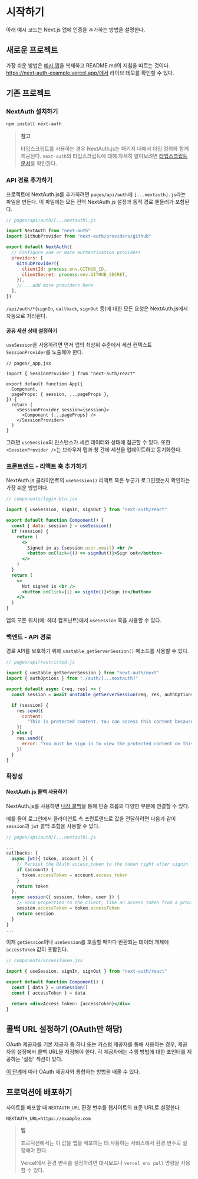 # 시작하기

아래 예시 코드는 Next.js 앱에 인증을 추가하는 방법을 설명한다.

## 새로운 프로젝트

가장 쉬운 방법은 [예시 앱](https://github.com/nextauthjs/next-auth-example)을 복제하고 README.md의 지침을 따르는 것이다. https://next-auth-example.vercel.app/에서 라이브 데모를 확인할 수 있다.

## 기존 프로젝트

### NextAuth 설치하기

```bash
npm install next-auth
```

> **참고**
>
> 타입스크립트를 사용하는 경우 NextAuth.js는 패키지 내에서 타입 정의와 함께 제공된다. `next-auth`의 타입스크립트에 대해 자세히 알아보려면 [타입스크립트 문서](https://next-auth.js.org/getting-started/typescript)를 확인한다.

### API 경로 추가하기

프로젝트에 NextAuth.js를 추가하려면 `pages/api/auth`에 `[...nextauth].js`라는 파일을 만든다. 이 파일에는 모든 전역 NextAuth.js 설정과 동적 경로 핸들러가 포함된다.

```js
// pages/api/auth/[...nextauth].js

import NextAuth from "next-auth"
import GithubProvider from "next-auth/providers/github"

export default NextAuth({
  // Configure one or more authentication providers
  providers: [
    GithubProvider({
      clientId: process.env.GITHUB_ID,
      clientSecret: process.env.GITHUB_SECRET,
    }),
    // ...add more providers here
  ],
})
```

`/api/auth/*`(`signIn`, `callback`, `signOut` 등)에 대한 모든 요청은 NextAuth.js에서 자동으로 처리된다.

#### 공유 세션 상태 설정하기

`useSession`을 사용하려면 먼저 앱의 최상위 수준에서 세션 컨텍스트 `SessionProvider`를 노출해야 한다.

```tsx
// pages/_app.jsx

import { SessionProvider } from "next-auth/react"

export default function App({
  Component,
  pageProps: { session, ...pageProps },
}) {
  return (
    <SessionProvider session={session}>
      <Component {...pageProps} />
    </SessionProvider>
  )
}
```

그러면 `useSession`의 인스턴스가 세션 데이터와 상태에 접근할 수 있다. 또한 `<SessionProvider />`는 브라우저 탭과 창 간에 세션을 업데이트하고 동기화한다.

### 프론트엔드 - 리액트 훅 추가하기

NextAuth.js 클라이언트의 `useSession()` 리액트 훅은 누군가 로그인했는지 확인하는 가장 쉬운 방법이다.

```jsx
// components/login-btn.jsx

import { useSession, signIn, signOut } from "next-auth/react"

export default function Component() {
  const { data: session } = useSession()
  if (session) {
    return (
      <>
        Signed in as {session.user.email} <br />
        <button onClick={() => signOut()}>Sign out</button>
      </>
    )
  }
  return (
    <>
      Not signed in <br />
      <button onClick={() => signIn()}>Sign in</button>
    </>
  )
}
```

앱의 모든 위치(예: 헤더 컴포넌트)에서 `useSession` 훅을 사용할 수 있다.

### 백엔드 - API 경로

경로 API를 보호하기 위해 `unstable_getServerSession()` 메소드를 사용할 수 있다.

```jsx
// pages/api/restricted.js

import { unstable_getServerSession } from "next-auth/next"
import { authOptions } from "./auth/[...nextauth]"

export default async (req, res) => {
  const session = await unstable_getServerSession(req, res, authOptions)

  if (session) {
    res.send({
      content:
        "This is protected content. You can access this content because you are signed in.",
    })
  } else {
    res.send({
      error: "You must be sign in to view the protected content on this page.",
    })
  }
}
```

### 확장성

#### NextAuth.js 콜백 사용하기

NextAuth.js를 사용하면 [내장 콜백](https://next-auth.js.org/configuration/callbacks)을 통해 인증 흐름의 다양한 부분에 연결할 수 있다.

예를 들어 로그인에서 클라이언트 측 프런트엔드로 값을 전달하려면 다음과 같이 `session`과 `jwt` 콜백 조합을 사용할 수 있다.

```js
// pages/api/auth/[...nextauth].js

...
callbacks: {
  async jwt({ token, account }) {
    // Persist the OAuth access_token to the token right after signin
    if (account) {
      token.accessToken = account.access_token
    }
    return token
  },
  async session({ session, token, user }) {
    // Send properties to the client, like an access_token from a provider.
    session.accessToken = token.accessToken
    return session
  }
}
...
```

이제 `getSession`이나 `useSession`를 호출할 때마다 반환되는 데이터 개체에 `accessToken` 값이 포함된다.

```jsx
// components/accessToken.jsx

import { useSession, signIn, signOut } from "next-auth/react"

export default function Component() {
  const { data } = useSession()
  const { accessToken } = data

  return <div>Access Token: {accessToken}</div>
}
```

## 콜백 URL 설정하기 (OAuth만 해당)

OAuth 제공자를 기본 제공자 중 하나 또는 커스텀 제공자를 통해 사용하는 경우, 제공자의 설정에서 콜백 URL을 지정해야 한다. 각 제공자에는 수행 방법에 대한 포인터를 제공하는 '설정' 섹션이 있다.

[이 단계](https://next-auth.js.org/configuration/providers/oauth#how-to)에 따라 OAuth 제공자와 통합하는 방법을 배울 수 있다.

## 프로덕션에 배포하기

사이트를 배포할 때 `NEXTAUTH_URL` 환경 변수를 웹사이트의 표준 URL로 설정한다.

```text
NEXTAUTH_URL=https://example.com
```

> **팁**
>
> 프로덕션에서는 이 값을 앱을 배포하는 데 사용하는 서비스에서 환경 변수로 설정해야 한다.
>
> Vercel에서 환경 변수를 설정하려면 대시보드나 `vercel env pull` 명령을 사용할 수 있다.
